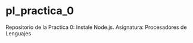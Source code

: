 # pl_practica_0
Repositorio de la Practica 0: Instale Node.js. Asignatura: Procesadores de Lenguajes
